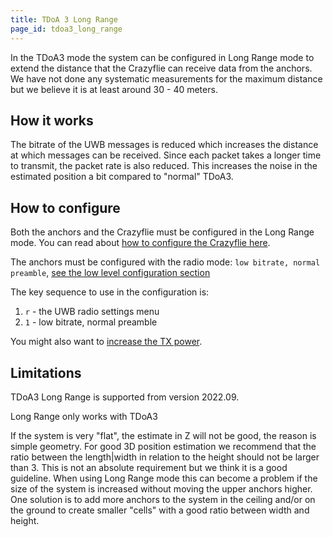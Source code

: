 ```yaml
---
title: TDoA 3 Long Range
page_id: tdoa3_long_range
---
```

In the TDoA3 mode the system can be configured in Long Range mode to extend the distance that the Crazyflie can
receive data from the anchors. We have not done any systematic measurements for the maximum distance but we believe
it is at least around 30 - 40 meters.

## How it works

The bitrate of the UWB messages is reduced which increases the distance at which messages can be received. Since each
packet takes a longer time to transmit, the packet rate is also reduced. This increases the noise in the estimated
position a bit compared to "normal" TDoA3.

## How to configure

Both the anchors and the Crazyflie must be configured in the Long Range mode. You can read about
[how to configure the Crazyflie here](https://www.bitcraze.io/documentation/repository/crazyflie-firmware/master/userguides/configuration/tdoa3_long_range_config).

The anchors must be configured with the radio mode: `low bitrate, normal preamble`, [see the low level configuration section](/docs/development/anchor-low-level-config)

The key sequence to use in the configuration is:
1. `r` - the UWB radio settings menu
2. `1` - low bitrate, normal preamble

You might also want to [increase the TX power](../configure-tx-power).

## Limitations

TDoA3 Long Range is supported from version 2022.09.

Long Range only works with TDoA3

If the system is very "flat", the estimate in Z will not be good, the reason is simple geometry.
For good 3D position estimation we recommend that the ratio between the length|width in relation to the height should
not be larger than 3. This is not an absolute requirement but we think it is a good guideline.
When using Long Range mode this can become a problem if the size of the system is increased without moving the
upper anchors higher. One solution is to add more anchors to the system in the ceiling and/or on the ground to create
smaller "cells" with a good ratio between width and height.
